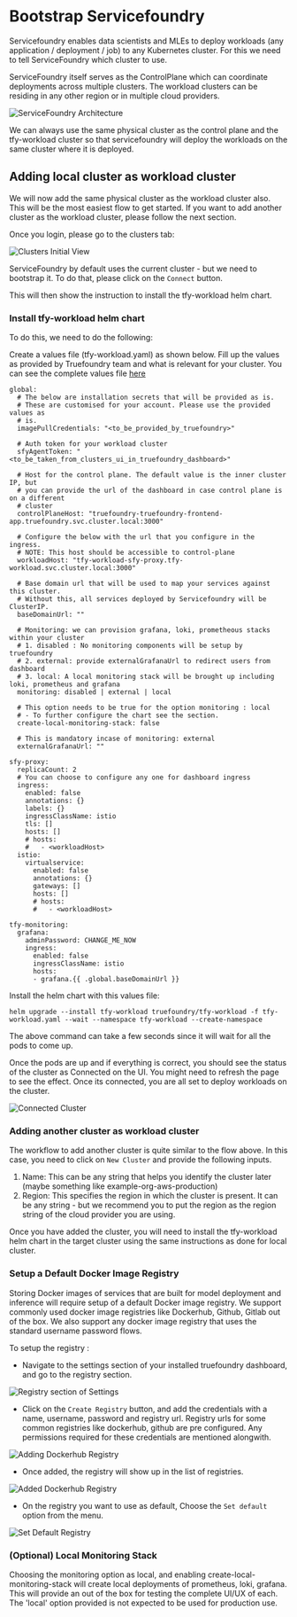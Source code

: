 # Bootstrap Servicefoundry

Servicefoundry enables data scientists and MLEs to deploy workloads (any application / deployment / job) to 
any Kubernetes cluster. For this we need to tell ServiceFoundry which cluster to use. 

ServiceFoundry itself serves as the ControlPlane which can coordinate deployments across multiple clusters. The workload
clusters can be residing in any other region or in multiple cloud providers. 

![ServiceFoundry Architecture](../assets/servicefoundry-architecture.png)

We can always use the same physical cluster as the control plane and the tfy-workload cluster so that servicefoundry will deploy the 
workloads on the same cluster where it is deployed.

## Adding local cluster as workload cluster

We will now add the same physical cluster as the workload cluster also. This will be the most easiest flow to get started. If you want to add
another cluster as the workload cluster, please follow the next section. 

Once you login, please go to the clusters tab:

![Clusters Initial View](../assets/cluster-start.png)

ServiceFoundry by default uses the current cluster - but we need to bootstrap it. To do that, please click on the `Connect` button.

This will then show the instruction to install the tfy-workload helm chart.

### Install tfy-workload helm chart

To do this, we need to do the following:

Create a values file (tfy-workload.yaml) as shown below. Fill up the values as provided by Truefoundry team
and what is relevant for your cluster. You can see the complete values file [here](https://github.com/truefoundry/charts/blob/main/charts/tfy-workload/values.yaml)

```
global:
  # The below are installation secrets that will be provided as is.
  # These are customised for your account. Please use the provided values as
  # is.
  imagePullCredentials: "<to_be_provided_by_truefoundry>"

  # Auth token for your workload cluster
  sfyAgentToken: "<to_be_taken_from_clusters_ui_in_truefoundry_dashboard>"

  # Host for the control plane. The default value is the inner cluster IP, but
  # you can provide the url of the dashboard in case control plane is on a different
  # cluster
  controlPlaneHost: "truefoundry-truefoundry-frontend-app.truefoundry.svc.cluster.local:3000"

  # Configure the below with the url that you configure in the ingress.
  # NOTE: This host should be accessible to control-plane
  workloadHost: "tfy-workload-sfy-proxy.tfy-workload.svc.cluster.local:3000"

  # Base domain url that will be used to map your services against this cluster.
  # Without this, all services deployed by Servicefoundry will be ClusterIP.
  baseDomainUrl: ""

  # Monitoring: we can provision grafana, loki, prometheous stacks within your cluster
  # 1. disabled : No monitoring components will be setup by truefoundry
  # 2. external: provide externalGrafanaUrl to redirect users from dashboard
  # 3. local: A local monitoring stack will be brought up including loki, prometheus and grafana
  monitoring: disabled | external | local

  # This option needs to be true for the option monitoring : local
  # - To further configure the chart see the section.
  create-local-monitoring-stack: false

  # This is mandatory incase of monitoring: external
  externalGrafanaUrl: ""

sfy-proxy:
  replicaCount: 2
  # You can choose to configure any one for dashboard ingress
  ingress:
    enabled: false
    annotations: {}
    labels: {}
    ingressClassName: istio
    tls: []
    hosts: []
    # hosts:
    #   - <workloadHost>
  istio:
    virtualservice:
      enabled: false
      annotations: {}
      gateways: []
      hosts: []
      # hosts:
      #   - <workloadHost>

tfy-monitoring:
  grafana:
    adminPassword: CHANGE_ME_NOW
    ingress:
      enabled: false
      ingressClassName: istio
      hosts:
      - grafana.{{ .global.baseDomainUrl }}
```

Install the helm chart with this values file:

```
helm upgrade --install tfy-workload truefoundry/tfy-workload -f tfy-workload.yaml --wait --namespace tfy-workload --create-namespace
```

The above command can take a few seconds since it will wait for all the pods to come up. 

Once the pods are up and if everything is correct, you should see the status of the cluster as Connected on the UI. You might need to refresh the page to see the effect. Once its connected, you are all set to deploy workloads on the cluster.

![Connected Cluster](../assets/connected-cluster.png)


### Adding another cluster as workload cluster

The workflow to add another cluster is quite similar to the flow above. In this case, you need to click on `New Cluster` and provide the following inputs. 

1. Name: This can be any string that helps you identify the cluster later (maybe something like example-org-aws-production)
2. Region: This specifies the region in which the cluster is present. It can be any string - but we recommend you to put the region as the region string of the cloud provider you are using. 

Once you have added the cluster, you will need to install the tfy-workload helm chart in the target cluster using the same instructions as done for local cluster. 

### Setup a Default Docker Image Registry

Storing Docker images of services that are built for model deployment and inference will require setup of a default Docker image registry. We support commonly used docker image registries like 
Dockerhub, Github, Gitlab out of the box. We also support any docker image registry that uses the standard username password flows. 

To setup the registry :

- Navigate to the settings section of your installed truefoundry dashboard, and go to the registry section. 

![Registry section of Settings](../assets/registry-section-of-settings.png)

- Click on the `Create Registry` button, and add the credentials with a name, username, password and registry url. Registry urls for some common registries like dockerhub, github are pre configured. Any permissions required for these credentials are mentioned alongwith.

![Adding Dockerhub Registry](../assets/adding-dockerhub-registry.png)

- Once added, the registry will show up in the list of registries. 

![Added Dockerhub Registry](../assets/added-dockerhub-registry.png)

- On the registry you want to use as default, Choose the `Set default` option from the menu.

![Set Default Registry](../assets/set-default-registry.png)

### (Optional) Local Monitoring Stack

Choosing the monitoring option as local, and enabling create-local-monitoring-stack will create local deployments of prometheus, loki, grafana. 
This will provide an out of the box for testing the complete UI/UX of each. The 'local' option provided is not expected to be used for production use.
